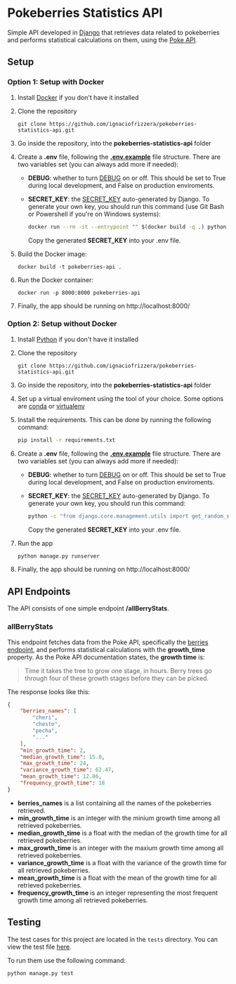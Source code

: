# Pokeberries Statistics API

Simple API developed in [Django](https://www.djangoproject.com/) that retrieves data related to pokeberries and performs statistical calculations on them, using the [Poke API](https://pokeapi.co/docs/v2#berries).

## Setup

### Option 1: Setup with Docker
1) Install [Docker](https://www.docker.com/) if you don't have it installed

2) Clone the repository
    ```
    git clone https://github.com/ignaciofrizzera/pokeberries-statistics-api.git
    ```

3)  Go inside the repository, into the **pokeberries-statistics-api** folder

4) Create a **.env** file, following the [**.env.example**](.env.example) file structure. There are two variables set (you can always add more if needed):
    * **DEBUG**: whether to turn [DEBUG](https://docs.djangoproject.com/en/5.1/ref/settings/#std-setting-DEBUG) on or off. This should be set to True during local development, and False on production enviroments.
    * **SECRET_KEY**: the [SECRET_KEY](https://docs.djangoproject.com/en/5.1/ref/settings/#secret-key) auto-generated by Django. To generate your own key, you should run this command (use Git Bash or Powershell if you're on Windows systems):
        
        ```bash
        docker run --rm -it --entrypoint "" $(docker build -q .) python -c "from django.core.management.utils import get_random_secret_key; print(get_random_secret_key())"
        ```
        Copy the generated **SECRET_KEY** into your .env file.
5) Build the Docker image:
    ```
    docker build -t pokeberries-api .
    ```
6) Run the Docker container:
    ```
    docker run -p 8000:8000 pokeberries-api
    ``` 
7) Finally, the app should be running on http://localhost:8000/

### Option 2: Setup without Docker
1) Install [Python](https://www.python.org/downloads/) if you don't have it installed

2) Clone the repository
    ```
    git clone https://github.com/ignaciofrizzera/pokeberries-statistics-api.git
    ```

3) Go inside the repository, into the **pokeberries-statistics-api** folder

4) Set up a virtual enviroment using the tool of your choice. Some options are [conda](https://anaconda.org/anaconda/conda) or [virtualenv](https://virtualenv.pypa.io/en/latest/)

5) Install the requirements. This can be done by running the following command:
   ```bash
   pip install -r requirements.txt
   ```

6) Create a **.env** file, following the [**.env.example**](.env.example) file structure. There are two variables set (you can always add more if needed):
    * **DEBUG**: whether to turn [DEBUG](https://docs.djangoproject.com/en/5.1/ref/settings/#std-setting-DEBUG) on or off. This should be set to True during local development, and False on production enviroments.
    * **SECRET_KEY**: the [SECRET_KEY](https://docs.djangoproject.com/en/5.1/ref/settings/#secret-key) auto-generated by Django. To generate your own key, you should run this command:
        
        ```bash
        python -c "from django.core.management.utils import get_random_secret_key; print(get_random_secret_key())"
        ```
        Copy the generated **SECRET_KEY** into your .env file.

7) Run the app
   ```bash
   python manage.py runserver
   ```

8) Finally, the app should be running on http://localhost:8000/

## API Endpoints

The API consists of one simple endpoint **/allBerryStats**.

### allBerryStats
This endpoint fetches data from the Poke API, specifically the [berries endpoint](https://pokeapi.co/docs/v2#berries-section), and performs statistical calculations with the **growth_time** property. As the Poke API documentation states, the **growth time** is:
> Time it takes the tree to grow one stage, in hours. Berry trees go through four of these growth stages before they can be picked.

The response looks like this:

```json
{
    "berries_names": [
        "cheri",
        "chesto",
        "pecha",
        "..."
    ],
    "min_growth_time": 2,
    "median_growth_time": 15.0,
    "max_growth_time": 24,
    "variance_growth_time": 62.47,
    "mean_growth_time": 12.86,
    "frequency_growth_time": 18
}
```

* **berries_names** is a list containing all the names of the pokeberries retrieved.
* **min_growth_time** is an integer with the minium growth time among all retrieved pokeberries.
* **median_growth_time** is a float with the median of the growth time for all retrieved pokeberries.
* **max_growth_time** is an integer with the maxium growth time among all retrieved pokeberries.
* **variance_growth_time** is a float with the variance of the growth time for all retrieved pokeberries.
* **mean_growth_time** is a float with the mean of the growth time for all retrieved pokeberries.
* **frequency_growth_time** is an integer representing the most frequent growth time among all retrieved pokeberries.

## Testing

The test cases for this project are located in the `tests` directory. You can view the test file [here](./tests/tests_berries.py).

To run them use the following command:
```bash
python manage.py test
```
